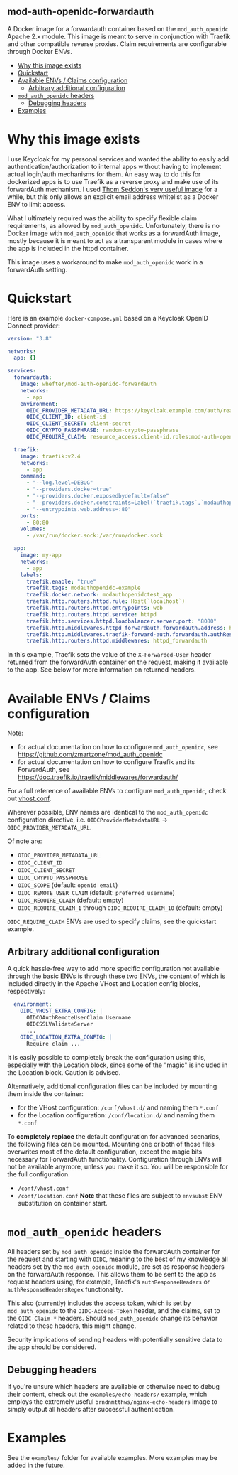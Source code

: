 ## mod-auth-openidc-forwardauth

A Docker image for a forwardauth container based on the `mod_auth_openidc` Apache 2.x module. This image is meant to serve in conjunction with Traefik and other compatible reverse proxies. Claim requirements are configurable through Docker ENVs.

- [Why this image exists](#why-this-image-exists)
- [Quickstart](#quickstart)
- [Available ENVs / Claims configuration](#available-envs--claims-configuration)
  - [Arbitrary additional configuration](#arbitrary-additional-configuration)
- [`mod_auth_openidc` headers](#mod_auth_openidc-headers)
  - [Debugging headers](#debugging-headers)
- [Examples](#examples)

# Why this image exists

I use Keycloak for my personal services and wanted the ability to easily add authentication/authorization to internal apps without having to implement actual login/auth mechanisms for them. An easy way to do this for dockerized apps is to use Traefik as a reverse proxy and make use of its forwardAuth mechanism. I used [Thom Seddon's very useful image](https://github.com/thomseddon/traefik-forward-auth) for a while, but this only allows an explicit email address whitelist as a Docker ENV to limit access.

What I ultimately required was the ability to specify flexible claim requirements, as allowed by `mod_auth_openidc`. Unfortunately, there is no Docker image with `mod_auth_openidc` that works as a forwardAuth image, mostly because it is meant to act as a transparent module in cases where the app is included in the httpd container.

This image uses a workaround to make `mod_auth_openidc` work in a forwardAuth setting.

# Quickstart

Here is an example `docker-compose.yml` based on a Keycloak OpenID Connect provider:

```yaml
version: "3.8"

networks:
  app: {}

services:
  forwardauth:
    image: whefter/mod-auth-openidc-forwardauth
    networks:
      - app
    environment:
      OIDC_PROVIDER_METADATA_URL: https://keycloak.example.com/auth/realms/modauthopenidctest/.well-known/openid-configuration
      OIDC_CLIENT_ID: client-id
      OIDC_CLIENT_SECRET: client-secret
      OIDC_CRYPTO_PASSPHRASE: random-crypto-passphrase
      OIDC_REQUIRE_CLAIM: resource_access.client-id.roles:mod-auth-openidc-test-access

  traefik:
    image: traefik:v2.4
    networks:
      - app
    command:
      - "--log.level=DEBUG"
      - "--providers.docker=true"
      - "--providers.docker.exposedbydefault=false"
      - "--providers.docker.constraints=Label(`traefik.tags`,`modauthopenidc-example`)"
      - "--entrypoints.web.address=:80"
    ports:
      - 80:80
    volumes:
      - /var/run/docker.sock:/var/run/docker.sock

  app:
    image: my-app
    networks:
      - app
    labels:
      traefik.enable: "true"
      traefik.tags: modauthopenidc-example
      traefik.docker.network: modauthopenidctest_app
      traefik.http.routers.httpd.rule: Host(`localhost`)
      traefik.http.routers.httpd.entrypoints: web
      traefik.http.routers.httpd.service: httpd
      traefik.http.services.httpd.loadbalancer.server.port: "8080"
      traefik.http.middlewares.httpd_forwardauth.forwardauth.address: http://forwardauth:80/
      traefik.http.middlewares.traefik-forward-auth.forwardauth.authResponseHeaders: X-Forwarded-User
      traefik.http.routers.httpd.middlewares: httpd_forwardauth
```

In this example, Traefik sets the value of the `X-Forwarded-User` header returned from the forwardAuth container on the request, making it available to the app. See below for more information on returned headers.

# Available ENVs / Claims configuration

Note:
* for actual documentation on how to configure `mod_auth_openidc`, see https://github.com/zmartzone/mod_auth_openidc
* for actual documentation on how to configure Traefik and its ForwardAuth, see https://doc.traefik.io/traefik/middlewares/forwardauth/

For a full reference of available ENVs to configure `mod_auth_openidc`, check out [vhost.conf](./conf/vhost.conf).

Wherever possible, ENV names are identical to the `mod_auth_openidc` configuration directive, i.e. `OIDCProviderMetadataURL` -> `OIDC_PROVIDER_METADATA_URL`.

Of note are:
* `OIDC_PROVIDER_METADATA_URL`
* `OIDC_CLIENT_ID`
* `OIDC_CLIENT_SECRET`
* `OIDC_CRYPTO_PASSPHRASE`
* `OIDC_SCOPE` (default: `openid email`)
* `OIDC_REMOTE_USER_CLAIM` (default: `preferred_username`)
* `OIDC_REQUIRE_CLAIM` (default: empty)
* `OIDC_REQUIRE_CLAIM_1` through `OIDC_REQUIRE_CLAIM_10` (default: empty)

`OIDC_REQUIRE_CLAIM` ENVs are used to specify claims, see the quickstart example.

## Arbitrary additional configuration

A quick hassle-free way to add more specific configuration not available through the basic ENVs is through these two ENVs, the content of which is included directly in the Apache VHost and Location config blocks, respectively:
```yaml
  environment:
    OIDC_VHOST_EXTRA_CONFIG: |
      OIDCOAuthRemoteUserClaim Username
      OIDCSSLValidateServer
      ...
    OIDC_LOCATION_EXTRA_CONFIG: |
      Require claim ...
```
It is easily possible to completely break the configuration using this, especially with the Location block, since some of the "magic" is included in the Location block. Caution is advised.

Alternatively, additional configuration files can be included by mounting them inside the container:
* for the VHost configuration: `/conf/vhost.d/` and naming them `*.conf`
* for the Location configuration: `/conf/location.d/` and naming them `*.conf`

To **completely replace** the default configuration for advanced scenarios, the following files can be mounted. Mounting one or both of those files overwrites most of the default configuration, except the magic bits necessary for ForwardAuth functionality. Configuration through ENVs will not be available anymore, unless you make it so. You will be responsible for the full configuration.
* `/conf/vhost.conf`
* `/conf/location.conf`
**Note** that these files are subject to `envsubst` ENV substitution on container start.

# `mod_auth_openidc` headers

All headers set by `mod_auth_openidc` inside the forwardAuth container for the request and starting with `OIDC`, meaning to the best of my knowledge all headers set by the `mod_auth_openidc` module, are set as response headers on the forwardAuth response. This allows them to be sent to the app as request headers using, for example, Traefik's `authResponseHeaders` or `authResponseHeadersRegex` functionality.

This also (currently) includes the access token, which is set by `mod_auth_openidc` to the `OIDC-Access-Token` header, and the claims, set to the `OIDC-Claim-*` headers. Should `mod_auth_openidc` change its behavior related to these headers, this might change.

Security implications of sending headers with potentially sensitive data to the app should be considered.

## Debugging headers

If you're unsure which headers are available or otherwise need to debug their content, check out the `examples/echo-headers/` example, which employs the extremely useful `brndnmtthws/nginx-echo-headers` image to simply output all headers after successful authentication.

# Examples

See the `examples/` folder for available examples. More examples may be added in the future.
